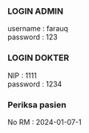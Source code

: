<h3>LOGIN ADMIN</h3>
username : farauq<br>
password : 123
<br>
<h3>LOGIN DOKTER</h3>
NIP : 1111<br>
password : 1234
<br>
<h3>Periksa pasien</h3>
No RM : 2024-01-07-1